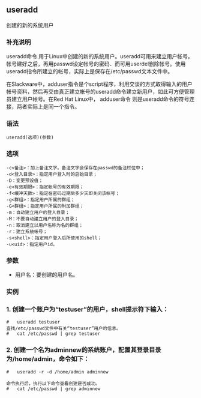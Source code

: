 ## useradd ##

创建的新的系统用户

### 补充说明 ###

useradd命令 用于Linux中创建的新的系统用户。useradd可用来建立用户帐号。帐号建好之后，再用passwd设定帐号的密码．而可用userdel删除帐号。使用useradd指令所建立的帐号，实际上是保存在/etc/passwd文本文件中。

在Slackware中，adduser指令是个script程序，利用交谈的方式取得输入的用户帐号资料，然后再交由真正建立帐号的useradd命令建立新用户，如此可方便管理员建立用户帐号。在Red Hat Linux中， adduser命令 则是useradd命令的符号连接，两者实际上是同一个指令。


###  语法

	useradd(选项)(参数)

###  选项

	-c<备注>：加上备注文字。备注文字会保存在passwd的备注栏位中；
	-d<登入目录>：指定用户登入时的启始目录；
	-D：变更预设值；
	-e<有效期限>：指定帐号的有效期限；
	-f<缓冲天数>：指定在密码过期后多少天即关闭该帐号；
	-g<群组>：指定用户所属的群组；
	-G<群组>：指定用户所属的附加群组；
	-m：自动建立用户的登入目录；
	-M：不要自动建立用户的登入目录；
	-n：取消建立以用户名称为名的群组；
	-r：建立系统帐号；
	-s<shell>：指定用户登入后所使用的shell；
	-u<uid>：指定用户id。

###  参数 

- 用户名：要创建的用户名。

###  实例

### 1.	创建一个账户为“testuser”的用户，shell提示符下输入：
	#	useradd testuser
	查找/etc/passwd文件中有关“testuser”用户的信息。
	#	cat /etc/passwd | grep testuser

### 2.	创建一个名为adminnew的系统账户，配置其登录目录为/home/admin，命令如下：
	#	useradd -r -d /home/admin adminnew
	
	命令执行后，执行以下命令查看创建是否成功。
	#	cat /etc/passwd | grep adminnew
